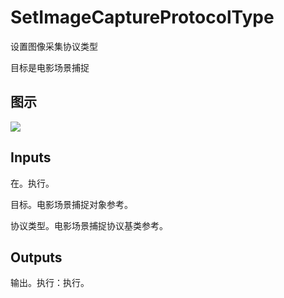 # SetImageCaptureProtocolType

设置图像采集协议类型

目标是电影场景捕捉

## 图示

![]($-20221218-18151139.png)

## Inputs

在。执行。

目标。电影场景捕捉对象参考。

协议类型。电影场景捕捉协议基类参考。 

## Outputs

输出。执行：执行。
